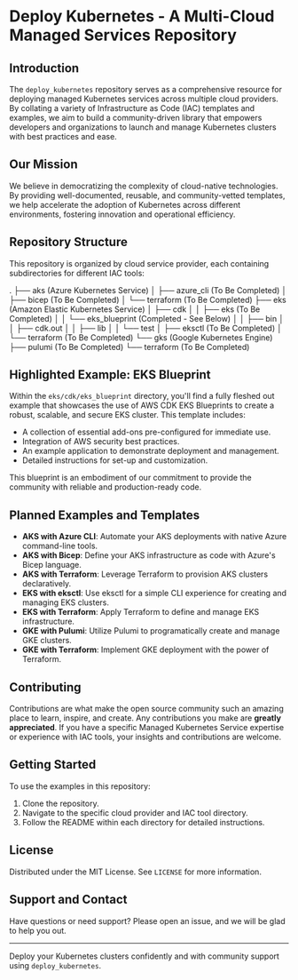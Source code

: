 # Deploy Kubernetes - A Multi-Cloud Managed Services Repository

## Introduction

The `deploy_kubernetes` repository serves as a comprehensive resource for deploying managed Kubernetes services across multiple cloud providers. By collating a variety of Infrastructure as Code (IAC) templates and examples, we aim to build a community-driven library that empowers developers and organizations to launch and manage Kubernetes clusters with best practices and ease.

## Our Mission

We believe in democratizing the complexity of cloud-native technologies. By providing well-documented, reusable, and community-vetted templates, we help accelerate the adoption of Kubernetes across different environments, fostering innovation and operational efficiency.

## Repository Structure

This repository is organized by cloud service provider, each containing subdirectories for different IAC tools:

.
├── aks (Azure Kubernetes Service)
│ ├── azure_cli (To Be Completed)
│ ├── bicep (To Be Completed)
│ └── terraform (To Be Completed)
├── eks (Amazon Elastic Kubernetes Service)
│ ├── cdk
│ │ ├── eks (To Be Completed)
│ │ └── eks_blueprint (Completed - See Below)
│ │ ├── bin
│ │ ├── cdk.out
│ │ ├── lib
│ │ └── test
│ ├── eksctl (To Be Completed)
│ └── terraform (To Be Completed)
└── gks (Google Kubernetes Engine)
├── pulumi (To Be Completed)
└── terraform (To Be Completed)



## Highlighted Example: EKS Blueprint

Within the `eks/cdk/eks_blueprint` directory, you'll find a fully fleshed out example that showcases the use of AWS CDK EKS Blueprints to create a robust, scalable, and secure EKS cluster. This template includes:

- A collection of essential add-ons pre-configured for immediate use.
- Integration of AWS security best practices.
- An example application to demonstrate deployment and management.
- Detailed instructions for set-up and customization.

This blueprint is an embodiment of our commitment to provide the community with reliable and production-ready code.

## Planned Examples and Templates

- **AKS with Azure CLI**: Automate your AKS deployments with native Azure command-line tools.
- **AKS with Bicep**: Define your AKS infrastructure as code with Azure's Bicep language.
- **AKS with Terraform**: Leverage Terraform to provision AKS clusters declaratively.
- **EKS with eksctl**: Use eksctl for a simple CLI experience for creating and managing EKS clusters.
- **EKS with Terraform**: Apply Terraform to define and manage EKS infrastructure.
- **GKE with Pulumi**: Utilize Pulumi to programatically create and manage GKE clusters.
- **GKE with Terraform**: Implement GKE deployment with the power of Terraform.

## Contributing

Contributions are what make the open source community such an amazing place to learn, inspire, and create. Any contributions you make are **greatly appreciated**. If you have a specific Managed Kubernetes Service expertise or experience with IAC tools, your insights and contributions are welcome.

## Getting Started

To use the examples in this repository:

1. Clone the repository.
2. Navigate to the specific cloud provider and IAC tool directory.
3. Follow the README within each directory for detailed instructions.

## License

Distributed under the MIT License. See `LICENSE` for more information.

## Support and Contact

Have questions or need support? Please open an issue, and we will be glad to help you out.

---

Deploy your Kubernetes clusters confidently and with community support using `deploy_kubernetes`.
